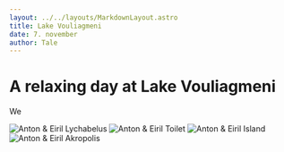 ```yaml
---
layout: ../../layouts/MarkdownLayout.astro
title: Lake Vouliagmeni
date: 7. november
author: Tale
---
```


# A relaxing day at Lake Vouliagmeni

We

![Anton & Eiril Lychabelus](/images/aeLychabelus_1280.webp)
![Anton & Eiril Toilet](/images/aeToilet_1280.webp)
![Anton & Eiril Island](/images/aeIsland_1280.webp)
![Anton & Eiril Akropolis](/images/aeAkropolis_1280.webp)
